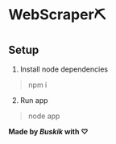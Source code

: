 # **WebScraper**⛏️

## Setup

1. Install node dependencies
> npm i
2. Run app
> node app

**Made by _Buskik_ with ♡**